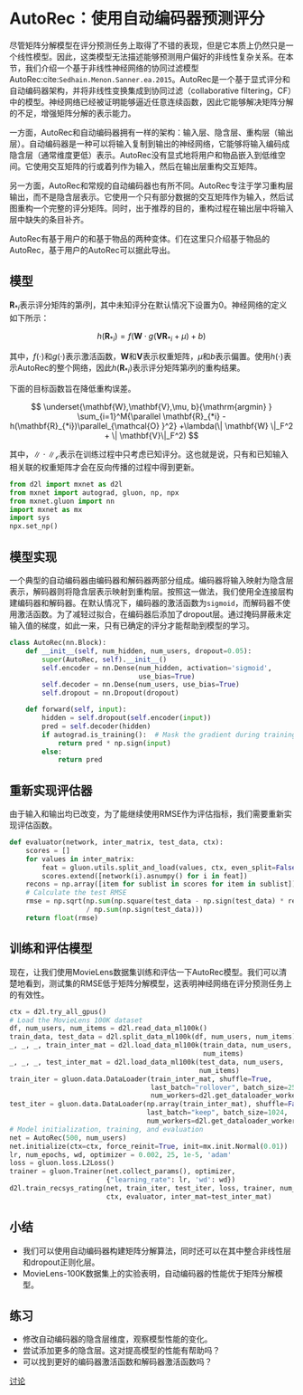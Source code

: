 # AutoRec：使用自动编码器预测评分

尽管矩阵分解模型在评分预测任务上取得了不错的表现，但是它本质上仍然只是一个线性模型。因此，这类模型无法描述能够预测用户偏好的非线性复杂关系。在本节，我们介绍一个基于非线性神经网络的协同过滤模型AutoRec:cite:`Sedhain.Menon.Sanner.ea.2015`。AutoRec是一个基于显式评分和自动编码器架构，并将非线性变换集成到协同过滤（collaborative filtering，CF）中的模型。神经网络已经被证明能够逼近任意连续函数，因此它能够解决矩阵分解的不足，增强矩阵分解的表示能力。

一方面，AutoRec和自动编码器拥有一样的架构：输入层、隐含层、重构层（输出层）。自动编码器是一种可以将输入复制到输出的神经网络，它能够将输入编码成隐含层（通常维度更低）表示。AutoRec没有显式地将用户和物品嵌入到低维空间。它使用交互矩阵的行或着列作为输入，然后在输出层重构交互矩阵。

另一方面，AutoRec和常规的自动编码器也有所不同。AutoRec专注于学习重构层输出，而不是隐含层表示。它使用一个只有部分数据的交互矩阵作为输入，然后试图重构一个完整的评分矩阵。同时，出于推荐的目的，重构过程在输出层中将输入层中缺失的条目补齐。

AutoRec有基于用户的和基于物品的两种变体。们在这里只介绍基于物品的AutoRec，基于用户的AutoRec可以据此导出。

## 模型

$\mathbf{R}_{*i}$表示评分矩阵的第$i$列，其中未知评分在默认情况下设置为0。神经网络的定义如下所示：

$$
h(\mathbf{R}_{*i}) = f(\mathbf{W} \cdot g(\mathbf{V} \mathbf{R}_{*i} + \mu) + b)
$$

其中，$f(\cdot)$和$g(\cdot)$表示激活函数，$\mathbf{W}$和$\mathbf{V}$表示权重矩阵，$\mu$和$b$表示偏置。使用$h( \cdot )$表示AutoRec的整个网络，因此$h(\mathbf{R}_{*i})$表示评分矩阵第$i$列的重构结果。

下面的目标函数旨在降低重构误差。

$$
\underset{\mathbf{W},\mathbf{V},\mu, b}{\mathrm{argmin} } \sum_{i=1}^M{\parallel \mathbf{R}_{*i} - h(\mathbf{R}_{*i})\parallel_{\mathcal{O} }^2} +\lambda(\| \mathbf{W} \|_F^2 + \| \mathbf{V}\|_F^2)
$$

其中，$\| \cdot \|_{\mathcal{O} }$表示在训练过程中只考虑已知评分。这也就是说，只有和已知输入相关联的权重矩阵才会在反向传播的过程中得到更新。

```python
from d2l import mxnet as d2l
from mxnet import autograd, gluon, np, npx
from mxnet.gluon import nn
import mxnet as mx
import sys
npx.set_np()
```

## 模型实现

一个典型的自动编码器由编码器和解码器两部分组成。编码器将输入映射为隐含层表示，解码器则将隐含层表示映射到重构层。按照这一做法，我们使用全连接层构建编码器和解码器。在默认情况下，编码器的激活函数为`sigmoid`，而解码器不使用激活函数。为了减轻过拟合，在编码器后添加了dropout层。通过掩码屏蔽未定输入值的梯度，如此一来，只有已确定的评分才能帮助到模型的学习。

```python
class AutoRec(nn.Block):
    def __init__(self, num_hidden, num_users, dropout=0.05):
        super(AutoRec, self).__init__()
        self.encoder = nn.Dense(num_hidden, activation='sigmoid',
                                use_bias=True)
        self.decoder = nn.Dense(num_users, use_bias=True)
        self.dropout = nn.Dropout(dropout)

    def forward(self, input):
        hidden = self.dropout(self.encoder(input))
        pred = self.decoder(hidden)
        if autograd.is_training():  # Mask the gradient during training
            return pred * np.sign(input)
        else:
            return pred
```

## 重新实现评估器

由于输入和输出均已改变，为了能继续使用RMSE作为评估指标，我们需要重新实现评估函数。

```python
def evaluator(network, inter_matrix, test_data, ctx):
    scores = []
    for values in inter_matrix:
        feat = gluon.utils.split_and_load(values, ctx, even_split=False)
        scores.extend([network(i).asnumpy() for i in feat])
    recons = np.array([item for sublist in scores for item in sublist])
    # Calculate the test RMSE
    rmse = np.sqrt(np.sum(np.square(test_data - np.sign(test_data) * recons))
                   / np.sum(np.sign(test_data)))
    return float(rmse)
```

## 训练和评估模型

现在，让我们使用MovieLens数据集训练和评估一下AutoRec模型。我们可以清楚地看到，测试集的RMSE低于矩阵分解模型，这表明神经网络在评分预测任务上的有效性。

```python
ctx = d2l.try_all_gpus()
# Load the MovieLens 100K dataset
df, num_users, num_items = d2l.read_data_ml100k()
train_data, test_data = d2l.split_data_ml100k(df, num_users, num_items)
_, _, _, train_inter_mat = d2l.load_data_ml100k(train_data, num_users,
                                                num_items)
_, _, _, test_inter_mat = d2l.load_data_ml100k(test_data, num_users,
                                               num_items)
train_iter = gluon.data.DataLoader(train_inter_mat, shuffle=True,
                                   last_batch="rollover", batch_size=256,
                                   num_workers=d2l.get_dataloader_workers())
test_iter = gluon.data.DataLoader(np.array(train_inter_mat), shuffle=False,
                                  last_batch="keep", batch_size=1024,
                                  num_workers=d2l.get_dataloader_workers())
# Model initialization, training, and evaluation
net = AutoRec(500, num_users)
net.initialize(ctx=ctx, force_reinit=True, init=mx.init.Normal(0.01))
lr, num_epochs, wd, optimizer = 0.002, 25, 1e-5, 'adam'
loss = gluon.loss.L2Loss()
trainer = gluon.Trainer(net.collect_params(), optimizer,
                        {"learning_rate": lr, 'wd': wd})
d2l.train_recsys_rating(net, train_iter, test_iter, loss, trainer, num_epochs,
                        ctx, evaluator, inter_mat=test_inter_mat)
```

## 小结

* 我们可以使用自动编码器构建矩阵分解算法，同时还可以在其中整合非线性层和dropout正则化层。
* MovieLens-100K数据集上的实验表明，自动编码器的性能优于矩阵分解模型。

## 练习

* 修改自动编码器的隐含层维度，观察模型性能的变化。
* 尝试添加更多的隐含层。这对提高模型的性能有帮助吗？
* 可以找到更好的编码器激活函数和解码器激活函数吗？

[讨论](https://discuss.d2l.ai/t/401)
